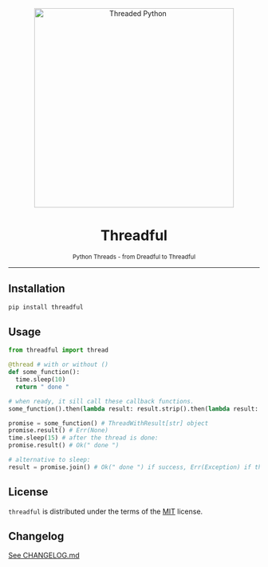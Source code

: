 <div align="center">
    <img 
        align="center" 
        src="https://github.com/robinvandernoord/threadful/assets/2529002/7a0bb4cd-2a02-40c1-a2b6-2eb77996cd48" 
        alt="Threaded Python"
        width="400px"
        />
    <h1 align="center">Threadful</h1>
    <small>Python Threads - from Dreadful to Threadful</small>
</div>

<hr/>

## Installation

```bash
pip install threadful
```

## Usage

```python
from threadful import thread

@thread # with or without ()
def some_function():
  time.sleep(10)
  return " done "

# when ready, it sill call these callback functions.
some_function().then(lambda result: result.strip().then(lambda result: print(result)) # prints: "done"

promise = some_function() # ThreadWithResult[str] object
promise.result() # Err(None)
time.sleep(15) # after the thread is done:
promise.result() # Ok(" done ")

# alternative to sleep:
result = promise.join() # Ok(" done ") if success, Err(Exception) if the thread raised an exception
```

## License
`threadful` is distributed under the terms of the [MIT](https://spdx.org/licenses/MIT.html) license.

## Changelog

[See CHANGELOG.md](https://github.com/robinvandernoord/threadful/blob/master/CHANGELOG.md)
